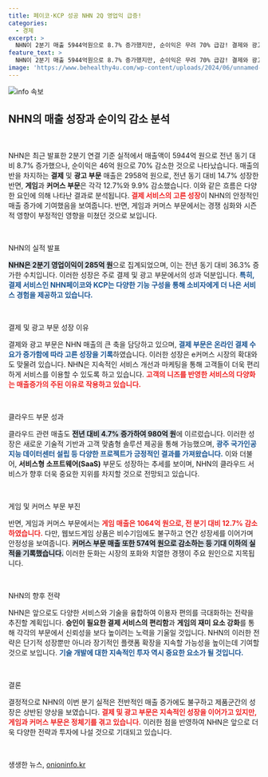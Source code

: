 ```yaml
---
title: 페이코·KCP 성공 NHN 2Q 영업익 급증!
categories:
  - 경제
excerpt: >
  NHN이 2분기 매출 5944억원으로 8.7% 증가했지만, 순이익은 무려 70% 급감! 결제와 광고 부문은 성장세를 보였지만, 게임과 커머스는 부진한 실적을 기록했다. NHN의 흥미로운 실적 변화를 놓치지 마세요!
feature_text: >
  NHN이 2분기 매출 5944억원으로 8.7% 증가했지만, 순이익은 무려 70% 급감! 결제와 광고 부문은 성장세를 보였지만, 게임과 커머스는 부진한 실적을 기록했다. NHN의 흥미로운 실적 변화를 놓치지 마세요!
image: 'https://www.behealthy4u.com/wp-content/uploads/2024/06/unnamed-file.png'
---
```


<p><img src="https://www.behealthy4u.com/wp-content/uploads/2024/06/unnamed-file.png" alt="info 속보" /></p>

<h2 data-ke-size="size26">NHN의 매출 성장과 순이익 감소 분석</h2>

<p data-ke-size="size16">&nbsp;</p>

<p>NHN은 최근 발표한 2분기 연결 기준 실적에서 매출액이 5944억 원으로 전년 동기 대비 8.7% 증가했으나, 순이익은 46억 원으로 70% 감소한 것으로 나타났습니다. 매출의 반을 차지하는 <b>결제</b> 및 <b>광고 부문</b> 매출은 2958억 원으로, 전년 동기 대비 14.7% 성장한 반면, <b>게임</b>과 <b>커머스 부문</b>은 각각 12.7%와 9.9% 감소했습니다. 이와 같은 흐름은 다양한 요인에 의해 나타난 결과로 분석됩니다. <b><span style="color: #ee2323;">결제 서비스의 고른 성장</span></b>이 NHN의 안정적인 매출 증가에 기여했음을 보여줍니다. 반면, 게임과 커머스 부문에서는 경쟁 심화와 시즌적 영향이 부정적인 영향을 미쳤던 것으로 보입니다.</p>

<p data-ke-size="size16">&nbsp;</p>

<p>NHN의 실적 발표</p>

<p><b><span style="background-color: #21538527;">NHN은 2분기 영업이익이 285억 원</span></b>으로 집계되었으며, 이는 전년 동기 대비 36.3% 증가한 수치입니다. 이러한 성장은 주로 결제 및 광고 부문에서의 성과 덕분입니다. <b><span style="color: #1a5490;">특히, 결제 서비스인 NHN페이코와 KCP는 다양한 기능 구성을 통해 소비자에게 더 나은 서비스 경험을 제공하고 있습니다.</span></b> </p>

<p data-ke-size="size16">&nbsp;</p>

<p>결제 및 광고 부문 성장 이유</p>

<p>결제와 광고 부문은 NHN 매출의 큰 축을 담당하고 있으며, <b><span style="color: #1a5490;">결제 부문은 온라인 결제 수요가 증가함에 따라 고른 성장을 기록</span></b>하였습니다. 이러한 성장은 e커머스 시장의 확대와도 맞물려 있습니다. NHN은 지속적인 서비스 개선과 마케팅을 통해 고객들이 더욱 편리하게 서비스를 이용할 수 있도록 하고 있습니다. <b><span style="color: #ee2323;">고객의 니즈를 반영한 서비스의 다양화는 매출증가의 주된 이유로 작용하고 있습니다.</span></b></p>

<p data-ke-size="size16">&nbsp;</p>

<p>클라우드 부문 성과</p>

<p>클라우드 관련 매출도 <b><span style="background-color: #21538527;">전년 대비 4.7% 증가하여 980억 원</span></b>에 이르렀습니다. 이러한 성장은 새로운 기술적 기반과 고객 맞춤형 솔루션 제공을 통해 가능했으며, <b><span style="color: #1a5490;">광주 국가인공지능 데이터센터 설립 등 다양한 프로젝트가 긍정적인 결과를 가져왔습니다.</span></b> 이와 더불어, <b>서비스형 소프트웨어(SaaS)</b> 부문도 성장하는 추세를 보이며, NHN의 클라우드 서비스가 향후 더욱 중요한 지위를 차지할 것으로 전망되고 있습니다.</p>

<p data-ke-size="size16">&nbsp;</p>

<p>게임 및 커머스 부문 부진</p>

<p>반면, 게임과 커머스 부문에서는 <b><span style="color: #ee2323;">게임 매출은 1064억 원으로, 전 분기 대비 12.7% 감소하였습니다.</span></b> 다만, 웹보드게임 상품은 비수기임에도 불구하고 연간 성장세를 이어가며 안정성을 보여줍니다. <b><span style="background-color: #21538527;">커머스 부문 매출 또한 574억 원으로 감소하는 등 기대 이하의 실적을 기록했습니다.</span></b> 이러한 둔화는 시장의 포화와 치열한 경쟁이 주요 원인으로 지목됩니다.</p>

<p data-ke-size="size16">&nbsp;</p>

<p>NHN의 향후 전략</p>

<p>NHN은 앞으로도 다양한 서비스와 기술을 융합하여 이용자 편의를 극대화하는 전략을 추진할 계획입니다. <b>승인이 필요한 결제 서비스의 편리함</b>과 <b>게임의 재미 요소 강화</b>를 통해 각각의 부문에서 신뢰성을 보다 높이려는 노력을 기울일 것입니다. NHN의 이러한 전략은 단기적 성장뿐만 아니라 장기적인 플랫폼 확장을 지속할 가능성을 높이는데 기여할 것으로 보입니다. <b><span style="color: #1a5490;">기술 개발에 대한 지속적인 투자 역시 중요한 요소가 될 것입니다.</span></b></p>

<p data-ke-size="size16">&nbsp;</p>

<p>결론</p>

<p>결정적으로 NHN의 이번 분기 실적은 전반적인 매출 증가에도 불구하고 제품군간의 성장은 상반된 양상을 보였습니다. <b><span style="color: #ee2323;">결제 및 광고 부문은 지속적인 성장을 이어가고 있지만, 게임과 커머스 부문은 정체기를 겪고 있습니다.</span></b> 이러한 점을 반영하여 NHN은 앞으로 더욱 다양한 전략과 투자에 나설 것으로 기대되고 있습니다. </p>

<p data-ke-size="size16">&nbsp;</p>
생생한 뉴스, <a href="https://onioninfo.kr" rel="dofollow">onioninfo.kr</a>


